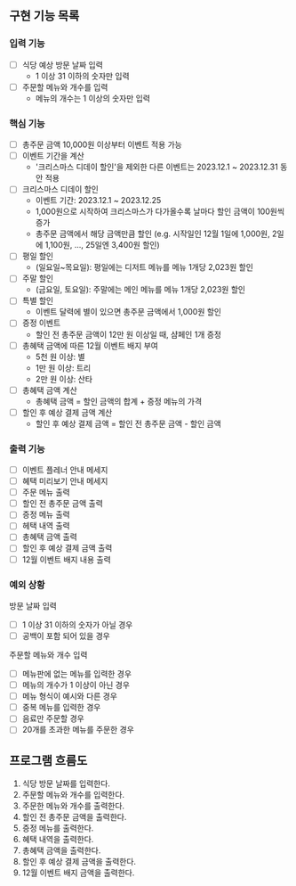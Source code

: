 ## 구현 기능 목록

### 입력 기능

- [ ] 식당 예상 방문 날짜 입력
    - 1 이상 31 이하의 숫자만 입력
- [ ] 주문할 메뉴와 개수를 입력
    - 메뉴의 개수는 1 이상의 숫자만 입력

### 핵심 기능

- [ ] 총주문 금액 10,000원 이상부터 이벤트 적용 가능
- [ ] 이벤트 기간을 계산
    - '크리스마스 디데이 할인'을 제외한 다른 이벤트는 2023.12.1 ~ 2023.12.31 동안 적용
- [ ] 크리스마스 디데이 할인
    - 이벤트 기간: 2023.12.1 ~ 2023.12.25
    - 1,000원으로 시작하여 크리스마스가 다가올수록 날마다 할인 금액이 100원씩 증가
    - 총주문 금액에서 해당 금액만큼 할인
      (e.g. 시작일인 12월 1일에 1,000원, 2일에 1,100원, ..., 25일엔 3,400원 할인)
- [ ] 평일 할인
    - (일요일~목요일): 평일에는 디저트 메뉴를 메뉴 1개당 2,023원 할인
- [ ] 주말 할인
    - (금요일, 토요일): 주말에는 메인 메뉴를 메뉴 1개당 2,023원 할인
- [ ] 특별 할인
    - 이벤트 달력에 별이 있으면 총주문 금액에서 1,000원 할인
- [ ] 증정 이벤트
    - 할인 전 총주문 금액이 12만 원 이상일 때, 샴페인 1개 증정
- [ ] 총혜택 금액에 따른 12월 이벤트 배지 부여
    - 5천 원 이상: 별
    - 1만 원 이상: 트리
    - 2만 원 이상: 산타
- [ ] 총혜택 금액 계산
    - 총혜택 금액 = 할인 금액의 합계 + 증정 메뉴의 가격
- [ ] 할인 후 예상 결제 금액 계산
    - 할인 후 예상 결제 금액 = 할인 전 총주문 금액 - 할인 금액

### 출력 기능

- [ ] 이벤트 플레너 안내 메세지
- [ ] 혜택 미리보기 안내 메세지
- [ ] 주문 메뉴 출력
- [ ] 할인 전 총주문 금액 출력
- [ ] 증정 메뉴 출력
- [ ] 헤택 내역 출력
- [ ] 총혜택 금액 출력
- [ ] 할인 후 예상 결제 금액 출력
- [ ] 12월 이벤트 배지 내용 출력

### 예외 상황

방문 날짜 입력

- [ ] 1 이상 31 이하의 숫자가 아닐 경우
- [ ] 공백이 포함 되어 있을 경우

주문할 메뉴와 개수 입력

- [ ] 메뉴판에 없는 메뉴를 입력한 경우
- [ ] 메뉴의 개수가 1 이상이 아닌 경우
- [ ] 메뉴 형식이 예시와 다른 경우
- [ ] 중복 메뉴를 입력한 경우
- [ ] 음료만 주문할 경우
- [ ] 20개를 초과한 메뉴를 주문한 경우

## 프로그램 흐름도

1. 식당 방문 날짜를 입력한다.
2. 주문할 메뉴와 개수를 입력한다.
3. 주문한 메뉴와 개수를 출력한다.
4. 할인 전 총주문 금액을 출력한다.
5. 증정 메뉴를 출력한다.
6. 혜택 내역을 출력한다.
7. 총혜택 금액을 출력한다.
8. 할인 후 예상 결제 금액을 출력한다.
9. 12월 이벤트 배지 금액을 출력한다.
